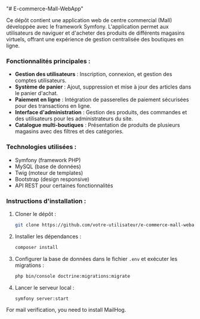 "# E-commerce-Mall-WebApp" 

Ce dépôt contient une application web de centre commercial (Mall) développée avec le framework Symfony. L'application permet aux utilisateurs de naviguer et d'acheter des produits de différents magasins virtuels, offrant une expérience de gestion centralisée des boutiques en ligne.

### Fonctionnalités principales :
- **Gestion des utilisateurs** : Inscription, connexion, et gestion des comptes utilisateurs.
- **Système de panier** : Ajout, suppression et mise à jour des articles dans le panier d'achat.
- **Paiement en ligne** : Intégration de passerelles de paiement sécurisées pour des transactions en ligne.
- **Interface d'administration** : Gestion des produits, des commandes et des utilisateurs pour les administrateurs du site.
- **Catalogue multi-boutiques** : Présentation de produits de plusieurs magasins avec des filtres et des catégories.

### Technologies utilisées :
- Symfony (framework PHP)
- MySQL (base de données)
- Twig (moteur de templates)
- Bootstrap (design responsive)
- API REST pour certaines fonctionnalités

### Instructions d'installation :
1. Cloner le dépôt :
    ```bash
    git clone https://github.com/votre-utilisateur/e-commerce-mall-webapp.git
    ```

2. Installer les dépendances :
    ```bash
    composer install
    ```

3. Configurer la base de données dans le fichier `.env` et exécuter les migrations :
    ```bash
    php bin/console doctrine:migrations:migrate
    ```

4. Lancer le serveur local :
    ```bash
    symfony server:start
    ```

For mail verification, you need to install MailHog.
